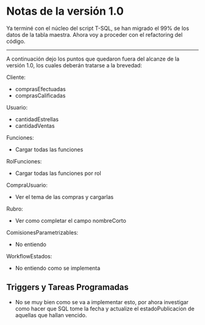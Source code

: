 # Notas de la versión 1.0

Ya terminé con el núcleo del script T-SQL, se han migrado el 99% de los datos de la tabla maestra.
Ahora voy a proceder con el refactoring del código.

-----------------------

A continuación dejo los puntos que quedaron fuera del alcanze de la versión 1.0, los cuales deberán tratarse a la brevedad:

Cliente:
 - comprasEfectuadas
 - comprasCalificadas

Usuario:
 - cantidadEstrellas
 - cantidadVentas

Funciones:
 - Cargar todas las funciones

RolFunciones:
 - Cargar todas las funciones por rol

CompraUsuario:
 - Ver el tema de las compras y cargarlas

Rubro:
 - Ver como completar el campo nombreCorto

ComisionesParametrizables:
 - No entiendo

WorkflowEstados:
 - No entiendo como se implementa


  
Triggers y Tareas Programadas
-----------------------------
 - No se muy bien como se va a implementar esto, por ahora investigar como hacer que SQL tome la fecha y actualize
 el estadoPublicacion de aquellas que hallan vencido.

